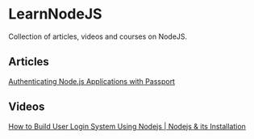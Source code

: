 # LearnNodeJS
Collection of articles, videos and courses on NodeJS.
## Articles
[Authenticating Node.js Applications with Passport](https://code.tutsplus.com/tutorials/authenticating-nodejs-applications-with-passport--cms-21619)

## Videos
[How to Build User Login System Using Nodejs | Nodejs & its Installation](https://www.youtube.com/watch?v=hb26tQPmPl4)
